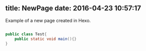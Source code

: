 title: NewPage
date: 2016-04-23 10:57:17
---

Example of a new page created in Hexo.

```java

public class Test{
    public static void main(){}
}
```
